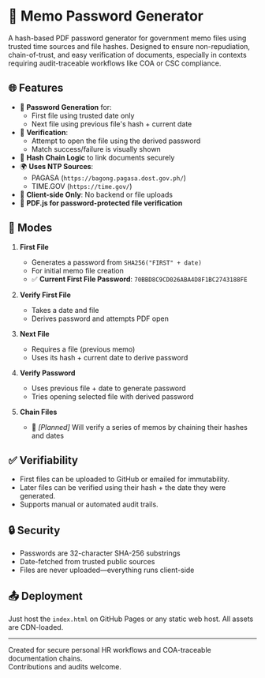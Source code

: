 # 🔐 Memo Password Generator

A hash-based PDF password generator for government memo files using trusted time sources and file hashes. Designed to ensure non-repudiation, chain-of-trust, and easy verification of documents, especially in contexts requiring audit-traceable workflows like COA or CSC compliance.

## 🌐 Features

- 🔑 **Password Generation** for:
  - First file using trusted date only
  - Next file using previous file's hash + current date
- 🧾 **Verification**:
  - Attempt to open the file using the derived password
  - Match success/failure is visually shown
- 🔗 **Hash Chain Logic** to link documents securely
- 🌍 **Uses NTP Sources**:
  - PAGASA (`https://bagong.pagasa.dost.gov.ph/`)
  - TIME.GOV (`https://time.gov/`)
- 🧠 **Client-side Only**: No backend or file uploads
- 📎 **PDF.js for password-protected file verification**

## 🔧 Modes

1. **First File**
   - Generates a password from `SHA256("FIRST" + date)`
   - For initial memo file creation  
   - ✅ **Current First File Password**: `70BBD8C9CD026ABA4D8F1BC2743188FE`

2. **Verify First File**
   - Takes a date and file
   - Derives password and attempts PDF open

3. **Next File**
   - Requires a file (previous memo)
   - Uses its hash + current date to derive password

4. **Verify Password**
   - Uses previous file + date to generate password
   - Tries opening selected file with derived password

5. **Chain Files**
   - 🔧 _[Planned]_ Will verify a series of memos by chaining their hashes and dates

## ✅ Verifiability

- First files can be uploaded to GitHub or emailed for immutability.
- Later files can be verified using their hash + the date they were generated.
- Supports manual or automated audit trails.

## 🔒 Security

- Passwords are 32-character SHA-256 substrings
- Date-fetched from trusted public sources
- Files are never uploaded—everything runs client-side

## 📤 Deployment

Just host the `index.html` on GitHub Pages or any static web host. All assets are CDN-loaded.

---

Created for secure personal HR workflows and COA-traceable documentation chains.  
Contributions and audits welcome.
